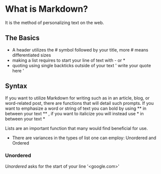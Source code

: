 # What is Markdown?
It is the method of personalizing text on the web.

## The Basics

- A header utilizes the # symbol followed by your title, more # means differentiated sizes
- making a list requires to start your line of text with - or *
- quoting using single backticks outside of your text ' write your quote here '

## Syntax
If you want to utilize Markdown for writing such as in an article, blog, or word-related post, there are functions that will detail such prompts. If you want to emphasize a word or string of text you can bold by using ** in between your text ** , if you want to italicize you will instead use * in between your text * 

Lists are an important function that many would find beneficial for use.
- There are variances in the types of list one can employ: Unordered and Ordered

### Unordered
*Unordered* asks for the start of your line '<google.com>'
